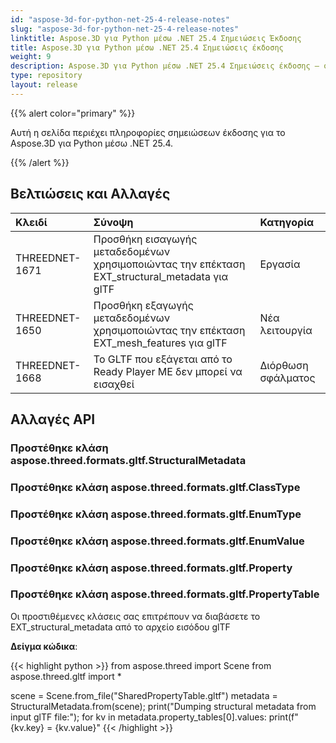 ```yaml
---
id: "aspose-3d-for-python-net-25-4-release-notes"
slug: "aspose-3d-for-python-net-25-4-release-notes"
linktitle: Aspose.3D για Python μέσω .NET 25.4 Σημειώσεις Έκδοσης
title: Aspose.3D για Python μέσω .NET 25.4 Σημειώσεις έκδοσης
weight: 9
description: Aspose.3D για Python μέσω .NET 25.4 Σημειώσεις έκδοσης – οι τελευταίες ενημερώσεις και διορθώσεις.
type: repository
layout: release
---
```


{{% alert color="primary" %}}

Αυτή η σελίδα περιέχει πληροφορίες σημειώσεων έκδοσης για το Aspose.3D για Python μέσω .NET 25.4.

{{% /alert %}}
## **Βελτιώσεις και Αλλαγές**
|**Κλειδί**|**Σύνοψη**|**Κατηγορία**|
| :- | :- | :- |
| THREEDNET-1671 | Προσθήκη εισαγωγής μεταδεδομένων χρησιμοποιώντας την επέκταση EXT\_structural\_metadata για glTF | Εργασία |
| THREEDNET-1650 | Προσθήκη εξαγωγής μεταδεδομένων χρησιμοποιώντας την επέκταση EXT\_mesh\_features για glTF | Νέα λειτουργία |
| THREEDNET-1668 | Το GLTF που εξάγεται από το Ready Player ME δεν μπορεί να εισαχθεί | Διόρθωση σφάλματος |

## Αλλαγές API ##
### Προστέθηκε κλάση **aspose.threed.formats.gltf.StructuralMetadata**
### Προστέθηκε κλάση **aspose.threed.formats.gltf.ClassType**
### Προστέθηκε κλάση **aspose.threed.formats.gltf.EnumType**
### Προστέθηκε κλάση **aspose.threed.formats.gltf.EnumValue**
### Προστέθηκε κλάση **aspose.threed.formats.gltf.Property**
### Προστέθηκε κλάση **aspose.threed.formats.gltf.PropertyTable**

Οι προστιθέμενες κλάσεις σας επιτρέπουν να διαβάσετε το EXT\_structural\_metadata από το αρχείο εισόδου glTF

**Δείγμα κώδικα**:


{{< highlight python >}}
from aspose.threed import Scene
from aspose.threed.gltf import *

scene = Scene.from_file("SharedPropertyTable.gltf")
metadata = StructuralMetadata.from(scene);
print("Dumping structural metadata from input glTF file:");
for kv in metadata.property_tables[0].values:
    print(f"{kv.key} = {kv.value}"
{{< /highlight >}}